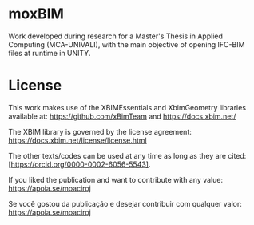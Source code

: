 # moxBIM

Work developed during research for a Master's Thesis in Applied Computing (MCA-UNIVALI), with the main objective of opening IFC-BIM files at runtime in UNITY.

# License

This work makes use of the XBIMEssentials and XbimGeometry libraries available at: https://github.com/xBimTeam and https://docs.xbim.net/

The XBIM library is governed by the license agreement: https://docs.xbim.net/license/license.html

The other texts/codes can be used at any time as long as they are cited: [https://orcid.org/0000-0002-6056-5543].

If you liked the publication and want to contribute with any value: https://apoia.se/moaciroj 

Se você gostou da publicação e desejar contribuir com qualquer valor: https://apoia.se/moaciroj
